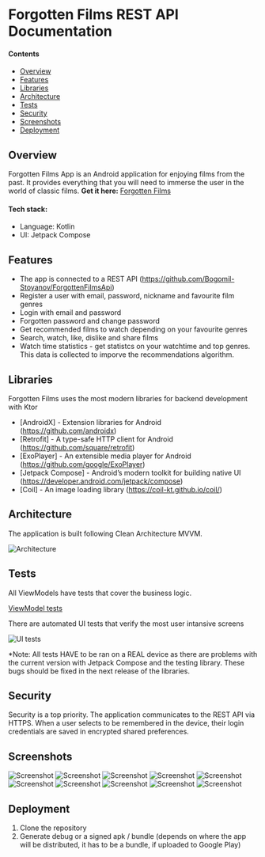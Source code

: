 # Forgotten Films REST API Documentation

#### Contents
* [Overview](https://github.com/Bogomil-Stoyanov/ForgottenFilmsApp#overview)
* [Features](https://github.com/Bogomil-Stoyanov/ForgottenFilmsApp#features)
* [Libraries](https://github.com/Bogomil-Stoyanov/ForgottenFilmsApp#libraries)
* [Architecture](https://github.com/Bogomil-Stoyanov/ForgottenFilmsApp#architecture)
* [Tests](https://github.com/Bogomil-Stoyanov/ForgottenFilmsApp#tests)
* [Security](https://github.com/Bogomil-Stoyanov/ForgottenFilmsApp#security)
* [Screenshots](https://github.com/Bogomil-Stoyanov/ForgottenFilmsApp#screenshots)
* [Deployment](https://github.com/Bogomil-Stoyanov/ForgottenFilmsApi#deployment)

## Overview
Forgotten Films App is an Android application for enjoying films from the past. It provides everything that you will need to immerse the user in the world of classic films.
**Get it here:** [Forgotten Films](http://bbsapps.eu/forgottenfilms/forgottenfilms.html)

#### Tech stack:
- Language: Kotlin
- UI: Jetpack Compose

## Features
- The app is connected to a REST API (https://github.com/Bogomil-Stoyanov/ForgottenFilmsApi)
- Register a user with email, password, nickname and favourite film genres
- Login with email and password
- Forgotten password and change password
- Get recommended films to watch depending on your favourite genres
- Search, watch, like, dislike and share films
- Watch time statistics - get statistcs on your watchtime and top genres. This data is collected to imporve the recommendations algorithm. 

## Libraries

Forgotten Films uses the most modern libraries for backend development with Ktor

- [AndroidX] - Extension libraries for Android (https://github.com/androidx)
- [Retrofit] - A type-safe HTTP client for Android (https://github.com/square/retrofit)
- [ExoPlayer] - An extensible media player for Android (https://github.com/google/ExoPlayer)
- [Jetpack Compose] - Android’s modern toolkit for building native UI (https://developer.android.com/jetpack/compose)
- [Coil] - An image loading library (https://coil-kt.github.io/coil/)

## Architecture

The application is built following Clean Architecture MVVM.

![Architecture](https://github.com/Bogomil-Stoyanov/ForgottenFilmsApp/blob/master/pictures/appArch.png)

## Tests
All ViewModels have tests that cover the business logic. 

[ViewModel tests](https://github.com/Bogomil-Stoyanov/ForgottenFilmsApp/blob/master/pictures/vmTests.png)

There are automated UI tests that verify the most user intansive screens

![UI tests](https://github.com/Bogomil-Stoyanov/ForgottenFilmsApp/blob/master/pictures/uiTests.png)

*Note: All tests HAVE to be ran on a REAL device as there are problems with the current version with Jetpack Compose and the testing library. These bugs should be fixed in the next release of the libraries.

## Security
Security is a top priority. The application communicates to the REST API via HTTPS. When a user selects to be remembered in the device, their login credentials are saved in encrypted shared preferences.

## Screenshots
![Screenshot](https://github.com/Bogomil-Stoyanov/ForgottenFilmsApp/blob/master/pictures/l1.png)
![Screenshot](https://github.com/Bogomil-Stoyanov/ForgottenFilmsApp/blob/master/pictures/d1.png)
![Screenshot](https://github.com/Bogomil-Stoyanov/ForgottenFilmsApp/blob/master/pictures/l2.png)
![Screenshot](https://github.com/Bogomil-Stoyanov/ForgottenFilmsApp/blob/master/pictures/d2.png)
![Screenshot](https://github.com/Bogomil-Stoyanov/ForgottenFilmsApp/blob/master/pictures/l3.png)
![Screenshot](https://github.com/Bogomil-Stoyanov/ForgottenFilmsApp/blob/master/pictures/d3.png)
![Screenshot](https://github.com/Bogomil-Stoyanov/ForgottenFilmsApp/blob/master/pictures/l4.png)
![Screenshot](https://github.com/Bogomil-Stoyanov/ForgottenFilmsApp/blob/master/pictures/d4.png)
![Screenshot](https://github.com/Bogomil-Stoyanov/ForgottenFilmsApp/blob/master/pictures/l5.png)
![Screenshot](https://github.com/Bogomil-Stoyanov/ForgottenFilmsApp/blob/master/pictures/d5.png)

## Deployment
1. Clone the repository 
2. Generate debug or a signed apk / bundle (depends on where the app will be distributed, it has to be a bundle, if uploaded to Google Play)
